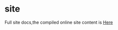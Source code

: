 # site
Full site docs,the compiled online site content is [Here](http://github.com/carbin-gan/littleworld)
